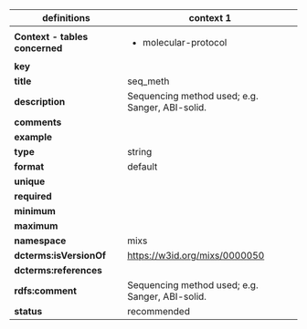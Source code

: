 

| definitions | context 1 |
|-|-|
| **Context - tables concerned** | <ul><li>molecular-protocol</li></ul> |
| **key** |  |
| **title** | seq_meth |
| **description** | Sequencing method used; e.g. Sanger, ABI-solid. |
| **comments** |  |
| **example** |  |
| **type** | string |
| **format** | default |
| **unique** |  |
| **required** |  |
| **minimum** |  |
| **maximum** |  |
| **namespace** | mixs |
| **dcterms:isVersionOf** | https://w3id.org/mixs/0000050 |
| **dcterms:references** |  |
| **rdfs:comment** | Sequencing method used; e.g. Sanger, ABI-solid. |
| **status** | recommended |
